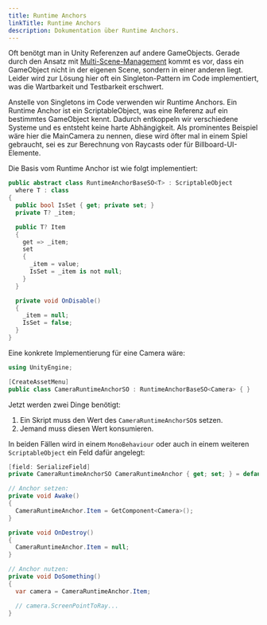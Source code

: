 ```yaml
---
title: Runtime Anchors
linkTitle: Runtime Anchors
description: Dokumentation über Runtime Anchors.
---
```


Oft benötgt man in Unity Referenzen auf andere GameObjects.
Gerade durch den Ansatz mit [Multi-Scene-Management](../multi-scene-management/) kommt es vor, dass ein GameObject nicht in der eigenen Scene, sondern in einer anderen liegt.
Leider wird zur Lösung hier oft ein Singleton-Pattern im Code implementiert, was die Wartbarkeit und Testbarkeit erschwert.

Anstelle von Singletons im Code verwenden wir Runtime Anchors.
Ein Runtime Anchor ist ein ScriptableObject, was eine Referenz auf ein bestimmtes GameObject kennt.
Dadurch entkoppeln wir verschiedene Systeme und es entsteht keine harte Abhängigkeit.
Als prominentes Beispiel wäre hier die MainCamera zu nennen, diese wird öfter mal in einem Spiel gebraucht, sei es zur Berechnung von Raycasts oder für Billboard-UI-Elemente.

Die Basis vom Runtime Anchor ist wie folgt implementiert:

```cs
public abstract class RuntimeAnchorBaseSO<T> : ScriptableObject
  where T : class
{
  public bool IsSet { get; private set; }
  private T? _item;

  public T? Item
  {
    get => _item;
    set
    {
      _item = value;
      IsSet = _item is not null;
    }
  }

  private void OnDisable()
  {
    _item = null;
    IsSet = false;
  }
}
```

Eine konkrete Implementierung für eine Camera wäre:

```cs
using UnityEngine;

[CreateAssetMenu]
public class CameraRuntimeAnchorSO : RuntimeAnchorBaseSO<Camera> { }
```

Jetzt werden zwei Dinge benötigt:

1. Ein Skript muss den Wert des `CameraRuntimeAnchorSO`s setzen.
2. Jemand muss diesen Wert konsumieren.

In beiden Fällen wird in einem `MonoBehaviour` oder auch in einem weiteren `ScriptableObject` ein Feld dafür angelegt:

```cs
[field: SerializeField]
private CameraRuntimeAnchorSO CameraRuntimeAnchor { get; set; } = default!;

// Anchor setzen:
private void Awake()
{
  CameraRuntimeAnchor.Item = GetComponent<Camera>();
}

private void OnDestroy()
{
  CameraRuntimeAnchor.Item = null;
}

// Anchor nutzen:
private void DoSomething()
{
  var camera = CameraRuntimeAnchor.Item;

  // camera.ScreenPointToRay...
}
```